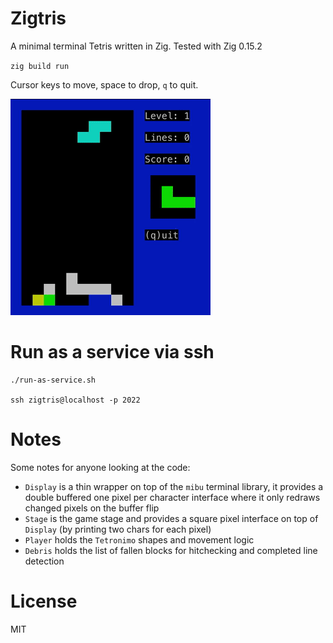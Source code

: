 # Zigtris

A minimal terminal Tetris written in Zig. Tested with Zig 0.15.2

`zig build run`

Cursor keys to move, space to drop, `q` to quit.

![](demo.gif)

# Run as a service via ssh

    ./run-as-service.sh

    ssh zigtris@localhost -p 2022

# Notes

Some notes for anyone looking at the code:

 - `Display` is a thin wrapper on top of the `mibu` terminal library, it provides a double buffered one pixel per character interface where it only redraws changed pixels on the buffer flip
 - `Stage` is the game stage and provides a square pixel interface on top of `Display` (by printing two chars for each pixel)
 - `Player` holds the `Tetronimo` shapes and movement logic
 - `Debris` holds the list of fallen blocks for hitchecking and completed line detection

# License

MIT

